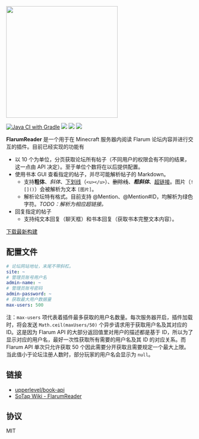 <img src="https://sotapmc.oss-cn-beijing.aliyuncs.com/img/logo/flarumreader.svg" draggable="false" width="300px"/>

[![Java CI with Gradle](https://github.com/sotapmc/FlarumReader/actions/workflows/gradle.yml/badge.svg)](https://github.com/sotapmc/FlarumReader/actions/workflows/gradle.yml)
![](https://img.shields.io/badge/11-darkred?logo=java)
![](https://img.shields.io/badge/poweredby-sotapmc-blue)
![](https://img.shields.io/badge/API-1.16.5-R0.1-orange)

**FlarumReader** 是一个用于在 Minecraft 服务器内阅读 Flarum 论坛内容并进行交互的插件。目前已经实现的功能有
- 以 10 个为单位，分页获取论坛所有帖子（不同用户的权限会有不同的结果，这一点由 API 决定）。至于单位个数将在以后提供配置。
- 使用书本 GUI 查看指定的帖子，并尽可能解析帖子的 Markdown。
  - 支持**粗体**、*斜体*、<u>下划线</u>（`<u></u>`）、~~删除线~~、***粗斜体***、[超链接](#)。图片（`![]()`）会被解析为文本 `[图片]`。
  - 解析论坛特有格式。目前支持 @Mention、@Mention#ID，均解析为绿色字符。*TODO：解析为相应超链接。*
- 回复指定的帖子
  - 支持纯文本回复（聊天框）和书本回复（获取书本完整文本内容）。
  
[下载最新构建](https://nightly.link/sotapmc/FlarumReader/workflows/gradle/master/FlarumReader-latest.zip)
  
## 配置文件

```yml
# 论坛网站地址，末尾不带斜杠。
site: ~
# 管理员账号用户名
admin-name: ~
# 管理员账号密码
admin-password: ~
# 获取最大用户数据量
max-users: 500
```

注：`max-users` 项代表着插件最多获取的用户名数量。每次服务器开启，插件加载时，将会发送 `Math.ceil(maxUsers/50)` 个异步请求用于获取用户名及其对应的 ID。这是因为 Flarum API 的大部分返回值里对用户的描述都是基于 ID，所以为了显示对应的用户名，最好一次性获取所有需要的用户名及其 ID 的对应关系。而 Flarum API 单次只允许获取 50 个因此需要分开获取且需要规定一个最大上限。当此值小于论坛注册人数时，部分玩家的用户名会显示为 `null`。

## 链接

- [upperlevel/book-api](https://github.com/upperlevel/book-api)
- [SoTap Wiki - FlarumReader](https://wiki.sotap.org/#/plugins/flarum-reader)

## 协议

MIT

